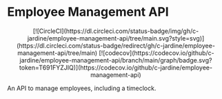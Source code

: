 # Employee Management API

<p align="center">
[![CircleCI](https://dl.circleci.com/status-badge/img/gh/c-jardine/employee-management-api/tree/main.svg?style=svg)](https://dl.circleci.com/status-badge/redirect/gh/c-jardine/employee-management-api/tree/main)
[![codecov](https://codecov.io/github/c-jardine/employee-management-api/branch/main/graph/badge.svg?token=T691FYZJIQ)](https://codecov.io/github/c-jardine/employee-management-api)
</p>

An API to manage employees, including a timeclock.